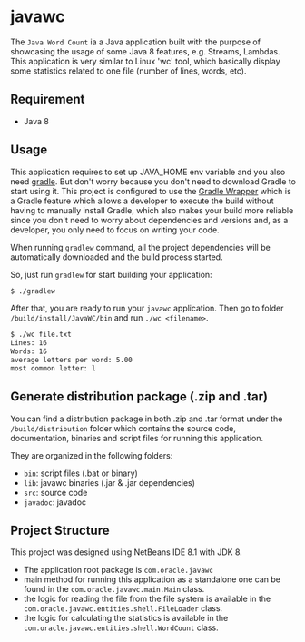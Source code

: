 # javawc

The `Java Word Count` ia a Java application built with the purpose of showcasing the usage of some Java 8 features, e.g. Streams, Lambdas. 
This application is very similar to Linux 'wc' tool, which basically display some statistics related to one file (number of lines, words, etc).

## Requirement
- Java 8

## Usage
This application requires to set up JAVA_HOME env variable and you also need [gradle](http://gradle.org/).
But don't worry because you don't need to download Gradle to start using it. This project is configured to use 
the [Gradle Wrapper](https://docs.gradle.org/current/userguide/gradle_wrapper.html) which is a
Gradle feature which allows a developer to execute the build without having to manually install Gradle, which also makes your build more reliable
since you don't need to worry about dependencies and versions and, as a developer, you only need to focus on writing your code.

When running `gradlew` command, all the project dependencies will be automatically downloaded and the build process started. 

So, just run `gradlew` for start building your application:
```bash
$ ./gradlew
```

After that, you are ready to run your `javawc` application. Then go to folder `/build/install/JavaWC/bin` and run `./wc <filename>`.

```bash
$ ./wc file.txt
Lines: 16
Words: 16
average letters per word: 5.00
most common letter: l
```

## Generate distribution package (.zip and .tar)
You can find a distribution package in both .zip and .tar format under the `/build/distribution` folder
which contains the source code, documentation, binaries and script files for running this application.

They are organized in the following folders:
- `bin`: script files (.bat or binary)
- `lib`: javawc binaries (.jar & .jar dependencies)
- `src`: source code
- `javadoc`: javadoc


## Project Structure
This project was designed using NetBeans IDE 8.1 with JDK 8.

- The application root package is `com.oracle.javawc`
- main method for running this application as a standalone one can be found in the `com.oracle.javawc.main.Main` class.
- the logic for reading the file from the file system is available in the `com.oracle.javawc.entities.shell.FileLoader` class.
- the logic for calculating the statistics is available in the `com.oracle.javawc.entities.shell.WordCount` class.
